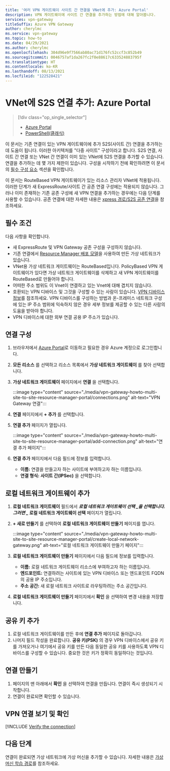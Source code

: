 ```yaml
---
title: '여러 VPN 게이트웨이 사이트 간 연결을 VNet에 추가: Azure Portal'
description: VPN 게이트웨이에 사이트 간 연결을 추가하는 방법에 대해 알아봅니다.
services: vpn-gateway
titleSuffix: Azure VPN Gateway
author: cherylmc
ms.service: vpn-gateway
ms.topic: how-to
ms.date: 04/29/2021
ms.author: cherylmc
ms.openlocfilehash: 304d96e9f7566ab80ac71d176fc52ccf3c852b49
ms.sourcegitcommit: 0046757af1da267fc2f0e88617c633524883795f
ms.translationtype: HT
ms.contentlocale: ko-KR
ms.lasthandoff: 08/13/2021
ms.locfileid: "122528421"
---
```

# <a name="add-additional-s2s-connections-to-a-vnet-azure-portal"></a>VNet에 S2S 연결 추가: Azure Portal

> [!div class="op_single_selector"]
> * [Azure Portal](vpn-gateway-howto-multi-site-to-site-resource-manager-portal.md)
> * [PowerShell(클래식)](vpn-gateway-multi-site.md)
>

이 문서는 기존 연결이 있는 VPN 게이트웨이에 추가 S2S(사이트 간) 연결을 추가하는 데 도움이 됩니다. 이러한 아키텍처를 "다중 사이트" 구성이라고 합니다. S2S 연결, 사이트 간 연결 또는 VNet 간 연결이 이미 있는 VNet에 S2S 연결을 추가할 수 있습니다. 연결을 추가하는 데 몇 가지 제한이 있습니다. 구성을 시작하기 전에 확인하려면 이 문서의 [필수 구성 요소](#before) 섹션을 확인합니다.

이 문서는 RouteBased VPN 게이트웨이가 있는 리소스 관리자 VNet에 적용됩니다. 이러한 단계가 새 ExpressRoute/사이트 간 공존 연결 구성에는 적용되지 않습니다. 그러나 이미 존재하는 기존 공존 구성에 새 VPN 연결을 추가하는 경우에는 다음 단계를 사용할 수 있습니다. 공존 연결에 대한 자세한 내용은 [xpress 경로/S2S 공존 연결](../expressroute/expressroute-howto-coexist-resource-manager.md)을 참조하세요.

## <a name="prerequisites"></a><a name="before"></a>필수 조건

다음 사항을 확인합니다.

* 새 ExpressRoute 및 VPN Gateway 공존 구성을 구성하지 않습니다.
* 기존 연결에서 [Resource Manager 배포 모델](../azure-resource-manager/management/deployment-models.md)을 사용하여 만든 가상 네트워크가 있습니다.
* VNet용 가상 네트워크 게이트웨이는 RouteBased입니다. PolicyBased VPN 게이트웨이가 있다면 가상 네트워크 게이트웨이를 삭제하고 새 VPN 게이트웨이를 RouteBased로 만들어야 합니다.
* 어떠한 주소 범위도 이 Vnet이 연결하고 있는 Vnet에 대해 겹치지 않습니다.
* 호환되는 VPN 디바이스 및 그것을 구성할 수 있는 사람이 있습니다. [VPN 디바이스 정보](vpn-gateway-about-vpn-devices.md)를 참조하세요. VPN 디바이스를 구성하는 방법과 온-프레미스 네트워크 구성에 있는 IP 주소 범위에 익숙하지 않은 경우 세부 정보를 제공할 수 있는 다른 사람의 도움을 받아야 합니다.
* VPN 디바이스에 대한 외부 연결 공용 IP 주소가 있습니다.

## <a name="configure-a-connection"></a><a name="configure"></a>연결 구성

1. 브라우저에서 [Azure Portal](https://portal.azure.com)로 이동하고 필요한 경우 Azure 계정으로 로그인합니다.
1. **모든 리소스** 를 선택하고 리소스 목록에서 **가상 네트워크 게이트웨이** 를 찾아 선택합니다.
1. **가상 네트워크 게이트웨이** 페이지에서 **연결** 을 선택합니다.

   :::image type="content" source="./media/vpn-gateway-howto-multi-site-to-site-resource-manager-portal/connections.png" alt-text="VPN Gateway 연결":::
1. **연결** 페이지에서 **+ 추가** 를 선택합니다.
1. **연결 추가** 페이지가 열립니다.

   :::image type="content" source="./media/vpn-gateway-howto-multi-site-to-site-resource-manager-portal/add-connection.png" alt-text="연결 추가 페이지":::
1. **연결 추가** 페이지에서 다음 필드에 정보를 입력합니다.

   * **이름:** 연결을 만들고자 하는 사이트에 부여하고자 하는 이름입니다.
   * **연결 형식:** **사이트 간(IPSec)** 을 선택합니다.

## <a name="add-a-local-network-gateway"></a><a name="local"></a>로컬 네트워크 게이트웨이 추가

1. **로컬 네트워크 게이트웨이** 필드에서 **_로컬 네트워크 게이트웨이 선택_ *_을 선택합니다. 그러면 _* 로컬 네트워크 게이트웨이 선택** 페이지가 열립니다.
1. **+ 새로 만들기** 를 선택하여 **로컬 네트워크 게이트웨이 만들기** 페이지를 엽니다.

   :::image type="content" source="./media/vpn-gateway-howto-multi-site-to-site-resource-manager-portal/create-local-network-gateway.png" alt-text="로컬 네트워크 게이트웨이 만들기 페이지":::
1. **로컬 네트워크 게이트웨이 만들기** 페이지에서 다음 필드에 정보를 입력합니다.

   * **이름:** 로컬 네트워크 게이트웨이 리소스에 부여하고자 하는 이름입니다.
   * **엔드포인트:** 연결하려는 사이트에 있는 VPN 디바이스 또는 엔드포인트 FQDN의 공용 IP 주소입니다.
   * **주소 공간:** 새 로컬 네트워크 사이트로 라우팅하려는 주소 공간입니다.
1. **로컬 네트워크 게이트웨이 만들기** 페이지에서 **확인** 을 선택하여 변경 내용을 저장합니다.

## <a name="add-the-shared-key"></a><a name="part3"></a>공유 키 추가

1. 로컬 네트워크 게이트웨이를 만든 후에 **연결 추가** 페이지로 돌아갑니다.
1. 나머지 필드 작성을 완료합니다. **공유 키(PSK)** 의 경우 VPN 디바이스에서 공유 키를 가져오거나 여기에서 공유 키를 만든 다음 동일한 공유 키를 사용하도록 VPN 디바이스를 구성할 수 있습니다. 중요한 것은 키가 정확히 동일하다는 것입니다.

## <a name="create-the-connection"></a><a name="create"></a>연결 만들기

1. 페이지의 맨 아래에서 **확인** 을 선택하여 연결을 만듭니다. 연결이 즉시 생성되기 시작합니다.
1. 연결이 완료되면 확인할 수 있습니다.

## <a name="view-and-verify-the-vpn-connection"></a><a name="verify"></a>VPN 연결 보기 및 확인

[!INCLUDE [Verify the connection](../../includes/vpn-gateway-verify-connection-portal-include.md)]

## <a name="next-steps"></a>다음 단계

연결이 완료되면 가상 네트워크에 가상 머신을 추가할 수 있습니다. 자세한 내용은 [가상 머신 학습 경로](/learn/paths/deploy-a-website-with-azure-virtual-machines/)를 참조하세요.
